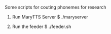 Some scripts for couting phonemes for research

1) Run MaryTTS Server
$ ./maryserver

2) Run the feeder
$ ./feeder.sh

